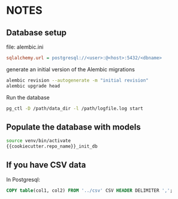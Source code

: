 # NOTES

## Database setup

file: alembic.ini

```ini
sqlalchemy.url = postgresql://<user>:@<host>:5432/<dbname>
```

generate an initial version of the Alembic migrations

```bash
alembic revision --autogenerate -m "initial revision"
alembic upgrade head
```

Run the database

```bash
pg_ctl -D /path/data_dir -l /path/logfile.log start
```

## Populate the database with models

```bash
source venv/bin/activate
{{cookiecutter.repo_name}}_init_db
```

## If you have CSV data

In Postgresql:

```SQL
COPY table(col1, col2) FROM '../csv' CSV HEADER DELIMITER ',';
```
